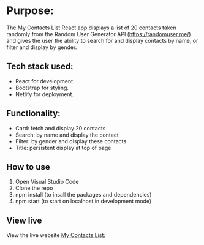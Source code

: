 # Purpose:

The My Contacts List React app displays a list of 20 contacts taken randomly from the Random User Generator API (https://randomuser.me/) and gives the user the ability to search for and display contacts by name, or filter and display by gender.

## Tech stack used:

- React for development.
- Bootstrap for styling.
- Netlify for deployment.

## Functionality:

- Card: fetch and display 20 contacts
- Search: by name and display the contact
- Filter: by gender and display these contacts
- Title: persistent display at top of page

## How to use

1. Open Visual Studio Code
2. Clone the repo
3. npm install (to insall the packages and dependencies)
4. npm start (to start on localhost in development mode)

## View live

View the live website [ My Contacts List:](https://random-user-me.netlify.app/)
